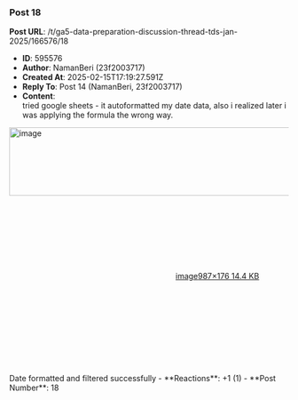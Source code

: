 ### Post 18
**Post URL**: /t/ga5-data-preparation-discussion-thread-tds-jan-2025/166576/18
- **ID**: 595576
- **Author**: NamanBeri (23f2003717)
- **Created At**: 2025-02-15T17:19:27.591Z
- **Reply To**: Post 14 (NamanBeri, 23f2003717)
- **Content**:  
  tried google sheets - it autoformatted my date data, also i realized later i was applying the formula the wrong way.
<div class="lightbox-wrapper"><a class="lightbox" href="https://europe1.discourse-cdn.com/flex013/uploads/iitm/original/3X/4/7/47ef4373ecd39e516752ad3ac49bbdbbb62ac79e.png" data-download-href="/uploads/short-url/agmwf6QvAh9KaDXo2bSehEAfeqi.png?dl=1" title="image" rel="noopener nofollow ugc"><img src="https://europe1.discourse-cdn.com/flex013/uploads/iitm/original/3X/4/7/47ef4373ecd39e516752ad3ac49bbdbbb62ac79e.png" alt="image" data-base62-sha1="agmwf6QvAh9KaDXo2bSehEAfeqi" width="690" height="123" data-dominant-color="AFC1D5"><div class="meta"><svg class="fa d-icon d-icon-far-image svg-icon" aria-hidden="true"><use href="#far-image"></use></svg><span class="filename">image</span><span class="informations">987×176 14.4 KB</span><svg class="fa d-icon d-icon-discourse-expand svg-icon" aria-hidden="true"><use href="#discourse-expand"></use></svg></div></a></div><br>
Date formatted and filtered successfully
- **Reactions**: +1 (1)
- **Post Number**: 18

